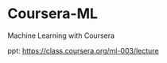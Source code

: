 Coursera-ML
===========

Machine Learning with Coursera

ppt: https://class.coursera.org/ml-003/lecture
